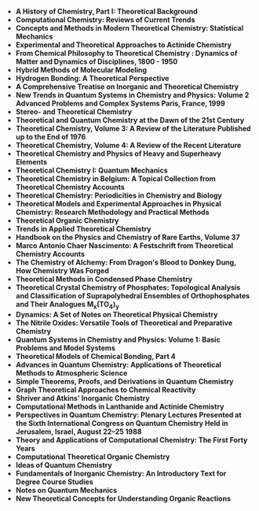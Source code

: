 


<ul>
  
 <li><b><a target="_blank" href="https://github.com/manjunath5496/Theoretical-Chemistry-Books/blob/master/tch(1).pdf" style="text-decoration:none;">A History of Chemistry, Part I: Theoretical Background</a></b></li>
  
<li><b><a target="_blank" href="https://github.com/manjunath5496/Theoretical-Chemistry-Books/blob/master/tch(2).pdf" style="text-decoration:none;">Computational Chemistry: Reviews of Current Trends</a></b></li>

<li><b><a target="_blank" href="https://github.com/manjunath5496/Theoretical-Chemistry-Books/blob/master/tch(3).pdf" style="text-decoration:none;">Concepts and Methods in Modern Theoretical Chemistry: Statistical Mechanics </a></b></li>                         
  <li><b><a target="_blank" href="https://github.com/manjunath5496/Theoretical-Chemistry-Books/blob/master/tch(4).pdf" style="text-decoration:none;">Experimental and Theoretical Approaches to Actinide Chemistry</a></b></li>
  
 <li><b><a target="_blank" href="https://github.com/manjunath5496/Theoretical-Chemistry-Books/blob/master/tch(5).pdf" style="text-decoration:none;">From Chemical Philosophy to Theoretical Chemistry : Dynamics of Matter and Dynamics of Disciplines, 1800 - 1950 </a></b></li>  
 
   <li><b><a target="_blank" href="https://github.com/manjunath5496/Theoretical-Chemistry-Books/blob/master/tch(6).pdf" style="text-decoration:none;">Hybrid Methods of Molecular Modeling </a></b></li>  
                                             

 <li><b><a target="_blank" href="https://github.com/manjunath5496/Theoretical-Chemistry-Books/blob/master/tch(7).pdf" style="text-decoration:none;">Hydrogen Bonding: A Theoretical Perspective</a></b></li>

  
<li><b><a target="_blank" href="https://github.com/manjunath5496/Theoretical-Chemistry-Books/blob/master/tch(8).pdf" style="text-decoration:none;">A Comprehensive Treatise on Inorganic and Theoretical Chemistry</a></b></li>
<li><b><a target="_blank" href="https://github.com/manjunath5496/Theoretical-Chemistry-Books/blob/master/tch(9).pdf" style="text-decoration:none;">New Trends in Quantum Systems in Chemistry and Physics: Volume 2 Advanced Problems and Complex Systems Paris, France, 1999</a></b></li>

  <li><b><a target="_blank" href="https://github.com/manjunath5496/Theoretical-Chemistry-Books/blob/master/tch(10).pdf" style="text-decoration:none;">Stereo- and Theoretical Chemistry</a></b></li>  
                                             

 <li><b><a target="_blank" href="https://github.com/manjunath5496/Theoretical-Chemistry-Books/blob/master/tch(11).pdf" style="text-decoration:none;">Theoretical and Quantum Chemistry at the Dawn of the 21st Century</a></b></li>

  
<li><b><a target="_blank" href="https://github.com/manjunath5496/Theoretical-Chemistry-Books/blob/master/tch(12).pdf" style="text-decoration:none;">Theoretical Chemistry, Volume 3: A Review of the Literature Published up to the End of 1976</a></b></li>
<li><b><a target="_blank" href="https://github.com/manjunath5496/Theoretical-Chemistry-Books/blob/master/tch(13).pdf" style="text-decoration:none;">Theoretical Chemistry, Volume 4: A Review of the Recent Literature</a></b></li>


  
<li><b><a target="_blank" href="https://github.com/manjunath5496/Theoretical-Chemistry-Books/blob/master/tch(14).pdf" style="text-decoration:none;">Theoretical Chemistry and Physics of Heavy and Superheavy Elements</a></b></li>
<li><b><a target="_blank" href="https://github.com/manjunath5496/Theoretical-Chemistry-Books/blob/master/tch(15).pdf" style="text-decoration:none;">Theoretical Chemistry I: Quantum Mechanics</a></b></li>

<li><b><a target="_blank" href="https://github.com/manjunath5496/Theoretical-Chemistry-Books/blob/master/tch(16).pdf" style="text-decoration:none;">Theoretical Chemistry in Belgium: A Topical Collection from Theoretical Chemistry Accounts</a></b></li>

  
  
  
<li><b><a target="_blank" href="https://github.com/manjunath5496/Theoretical-Chemistry-Books/blob/master/tch(17).pdf" style="text-decoration:none;">Theoretical Chemistry: Periodicities in Chemistry and Biology </a></b></li>
<li><b><a target="_blank" href="https://github.com/manjunath5496/Theoretical-Chemistry-Books/blob/master/tch(18).pdf" style="text-decoration:none;">Theoretical Models and Experimental Approaches in Physical Chemistry: Research Methodology and Practical Methods</a></b></li>

<li><b><a target="_blank" href="https://github.com/manjunath5496/Theoretical-Chemistry-Books/blob/master/tch(19).pdf" style="text-decoration:none;">Theoretical Organic Chemistry</a></b></li>

  
<li><b><a target="_blank" href="https://github.com/manjunath5496/Theoretical-Chemistry-Books/blob/master/tch(20).pdf" style="text-decoration:none;">Trends in Applied Theoretical Chemistry</a></b></li>
<li><b><a target="_blank" href="https://github.com/manjunath5496/Theoretical-Chemistry-Books/blob/master/tch(21).pdf" style="text-decoration:none;">Handbook on the Physics and Chemistry of Rare Earths, Volume 37</a></b></li>

<li><b><a target="_blank" href="https://github.com/manjunath5496/Theoretical-Chemistry-Books/blob/master/tch(22).pdf" style="text-decoration:none;">Marco Antonio Chaer Nascimento: A Festschrift from Theoretical Chemistry Accounts </a></b></li>

<li><b><a target="_blank" href="https://github.com/manjunath5496/Theoretical-Chemistry-Books/blob/master/tch(23).pdf" style="text-decoration:none;">The Chemistry of Alchemy: From Dragon's Blood to Donkey Dung, How Chemistry Was Forged</a></b></li>
<li><b><a target="_blank" href="https://github.com/manjunath5496/Theoretical-Chemistry-Books/blob/master/tch(24).pdf" style="text-decoration:none;">Theoretical Methods in Condensed Phase Chemistry</a></b></li>

<li><b><a target="_blank" href="https://github.com/manjunath5496/Theoretical-Chemistry-Books/blob/master/tch(25).pdf" style="text-decoration:none;">Theoretical Crystal Chemistry of Phosphates: Topological Analysis and Classification of Suprapolyhedral Ensembles of Orthophosphates and Their Analogues M<sub>x</sub>(TO<sub>4</sub>)<sub>y</sub></a></b></li>

<li><b><a target="_blank" href="https://github.com/manjunath5496/Theoretical-Chemistry-Books/blob/master/tch(26).pdf" style="text-decoration:none;">Dynamics: A Set of Notes on Theoretical Physical Chemistry</a></b></li>

<li><b><a target="_blank" href="https://github.com/manjunath5496/Theoretical-Chemistry-Books/blob/master/tch(27).pdf" style="text-decoration:none;">The Nitrile Oxides: Versatile Tools of Theoretical and Preparative Chemistry </a></b></li>

<li><b><a target="_blank" href="https://github.com/manjunath5496/Theoretical-Chemistry-Books/blob/master/tch(28).pdf" style="text-decoration:none;">Quantum Systems in Chemistry and Physics: Volume 1: Basic Problems and Model Systems</a></b></li>
<li><b><a target="_blank" href="https://github.com/manjunath5496/Theoretical-Chemistry-Books/blob/master/tch(29).pdf" style="text-decoration:none;">Theoretical Models of Chemical Bonding, Part 4</a></b></li>

<li><b><a target="_blank" href="https://github.com/manjunath5496/Theoretical-Chemistry-Books/blob/master/tch(30).pdf" style="text-decoration:none;">Advances in Quantum Chemistry: Applications of Theoretical Methods to Atmospheric Science</a></b></li>

<li><b><a target="_blank" href="https://github.com/manjunath5496/Theoretical-Chemistry-Books/blob/master/tch(31).pdf" style="text-decoration:none;">Simple Theorems, Proofs, and Derivations in Quantum Chemistry </a></b></li>

<li><b><a target="_blank" href="https://github.com/manjunath5496/Theoretical-Chemistry-Books/blob/master/tch(32).pdf" style="text-decoration:none;">Graph Theoretical Approaches to Chemical Reactivity</a></b></li>
<li><b><a target="_blank" href="https://github.com/manjunath5496/Theoretical-Chemistry-Books/blob/master/tch(33).pdf" style="text-decoration:none;">Shriver and Atkins' Inorganic Chemistry</a></b></li>

<li><b><a target="_blank" href="https://github.com/manjunath5496/Theoretical-Chemistry-Books/blob/master/tch(34).pdf" style="text-decoration:none;">Computational Methods in Lanthanide and Actinide Chemistry</a></b></li>

<li><b><a target="_blank" href="https://github.com/manjunath5496/Theoretical-Chemistry-Books/blob/master/tch(35).pdf" style="text-decoration:none;">Perspectives in Quantum Chemistry: Plenary Lectures Presented at the Sixth International Congress on Quantum Chemistry Held in Jerusalem, Israel, August 22–25 1988 </a></b></li>

<li><b><a target="_blank" href="https://github.com/manjunath5496/Theoretical-Chemistry-Books/blob/master/tch(36).pdf" style="text-decoration:none;">Theory and Applications of Computational Chemistry: The First Forty Years</a></b></li>
<li><b><a target="_blank" href="https://github.com/manjunath5496/Theoretical-Chemistry-Books/blob/master/tch(37).pdf" style="text-decoration:none;">Computational Theoretical Organic Chemistry</a></b></li>

<li><b><a target="_blank" href="https://github.com/manjunath5496/Theoretical-Chemistry-Books/blob/master/tch(38).pdf" style="text-decoration:none;">Ideas of Quantum Chemistry</a></b></li>
<li><b><a target="_blank" href="https://github.com/manjunath5496/Theoretical-Chemistry-Books/blob/master/tch(39).pdf" style="text-decoration:none;">Fundamentals of Inorganic Chemistry: An Introductory Text for Degree Course Studies </a></b></li>

<li><b><a target="_blank" href="https://github.com/manjunath5496/Theoretical-Chemistry-Books/blob/master/tch(40).pdf" style="text-decoration:none;">Notes on Quantum Mechanics</a></b></li>
<li><b><a target="_blank" href="https://github.com/manjunath5496/Theoretical-Chemistry-Books/blob/master/tch(41).pdf" style="text-decoration:none;">New Theoretical Concepts for Understanding Organic Reactions </a></b></li>








</ul>



